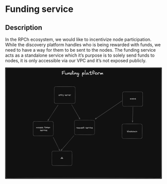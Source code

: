 # Funding service

## Description

In the RPCh ecosystem, we would like to incentivize node participation. While the discovery platform handles who is being rewarded with funds, we need to have a way for them to be sent to the nodes.
The funding service acts as a standalone service which it’s purpose is to solely send funds to nodes, it is only accessible via our VPC and it’s not exposed publicly.

![Diagram of how funding service works](./architecture.png "Funding service Overview")
